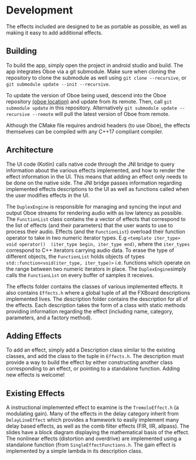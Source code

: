 # Development

The effects included are designed to be as portable as possible, as well as making it easy to add additional effects.

## Building

To build the app, simply open the project in android studio and build. The app integrates Oboe via a git submodule. Make sure
when cloning the repository to clone the submodule as well using `git clone --recursive`, or `git submodule update --init --recursive`.

To update the version of Oboe being used, descend into the Oboe repository [(oboe location)](../app/src/main/cpp) 
and update from its remote. Then, call `git submodule update` in this repository. Alternatively `git submodule update --recursive --remote` will pull the latest version of Oboe from remote.

Although the CMake file requires android headers (to use Oboe), the effects themselves can be compiled with any C++17 compliant compiler.

## Architecture

The UI code (Kotlin) calls native code through the JNI bridge to query information about the various effects implemented,
and how to render the effect information in the UI. This means that adding an effect only needs to be done on the 
native side. The JNI bridge passes information regarding implemented effects descriptions to the UI as well as functions
called when the user modifies effects in the UI.

The `DuplexEngine` is responsible for managing and syncing the input and output Oboe streams for rendering audio
with as low latency as possible. The `FunctionList` class contains the a vector of effects that correspond to the list of 
effects (and their parameters) that the user wants to use to process their audio. Effects (and the `FunctionList`) overload
their function operator to take in two numeric iterator types. E.g `<template iter_type> void operator() 
(iter_type begin, iter_type end)`, where the `iter_types` correspond to C++ iterators carrying audio data. To erase the type
of different objects, the `FunctionList` holds objects of types `std::function<void(iter_type, iter_type)>` i.e. functions
which operate on the range between two numeric iterators in place. The `DuplexEngine`simply calls the `FunctionList` on every 
buffer of samples it receives. 

The effects folder contains the classes of various implemented effects. It also contains `Effects.h` where a global tuple of 
all the FXBoard descriptions implemented lives. The description folder contains the description for all of the effects. 
Each description takes the form of a class with static methods providing information regarding the effect (including name, 
category, parameters, and a factory method).

## Adding Effects
To add an effect, simply add a Description class similar to the existing classes, and add the class to the tuple in `Effects.h`. The description must provide a way to build the effect by either constructing another class corresponding
to an effect, or pointing to a standalone function. Adding new effects is welcome!

## Existing Effects
A instructional implemented effect to examine is the `TremoloEffect.h` (a modulating gain). 
Many of the effects in the delay category
inherit from `DelayLineEffect` which provides a framework to easily implement many delay based effects, as well as
the comb filter effects (FIR, IIR, allpass). The slides have a block diagram displaying the mathematical basis of the effect.
The nonlinear effects (distortion and overdrive) are implemented using a standalone function (from `SingleEffectFunctions.h`.
The gain effect is implemented by a simple lambda in its description class. 
